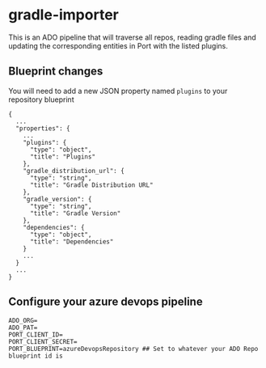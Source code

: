 # gradle-importer

This is an ADO pipeline that will traverse all repos, reading gradle files and updating the corresponding entities in Port with the listed plugins.


## Blueprint changes

You will need to add a new JSON property named `plugins` to your repository blueprint

```
{
  ...
  "properties": {
    ...
    "plugins": {
      "type": "object",
      "title": "Plugins"
    },
    "gradle_distribution_url": {
      "type": "string",
      "title": "Gradle Distribution URL"
    },
    "gradle_version": {
      "type": "string",
      "title": "Gradle Version"
    },
    "dependencies": {
      "type": "object",
      "title": "Dependencies"
    }
    ...
  }
  ...
}
```

## Configure your azure devops pipeline

```
ADO_ORG=
ADO_PAT=
PORT_CLIENT_ID=
PORT_CLIENT_SECRET=
PORT_BLUEPRINT=azureDevopsRepository ## Set to whatever your ADO Repo blueprint id is
```